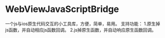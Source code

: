 # WebViewJavaScriptBridge
一个js与ios原生代码交互的小工具库，方便，简单，易用。
支持功能：
1.原生掉js函数，并自动相应js函数回调。
2.js掉原生函数，并自动响应原生函数回调。

